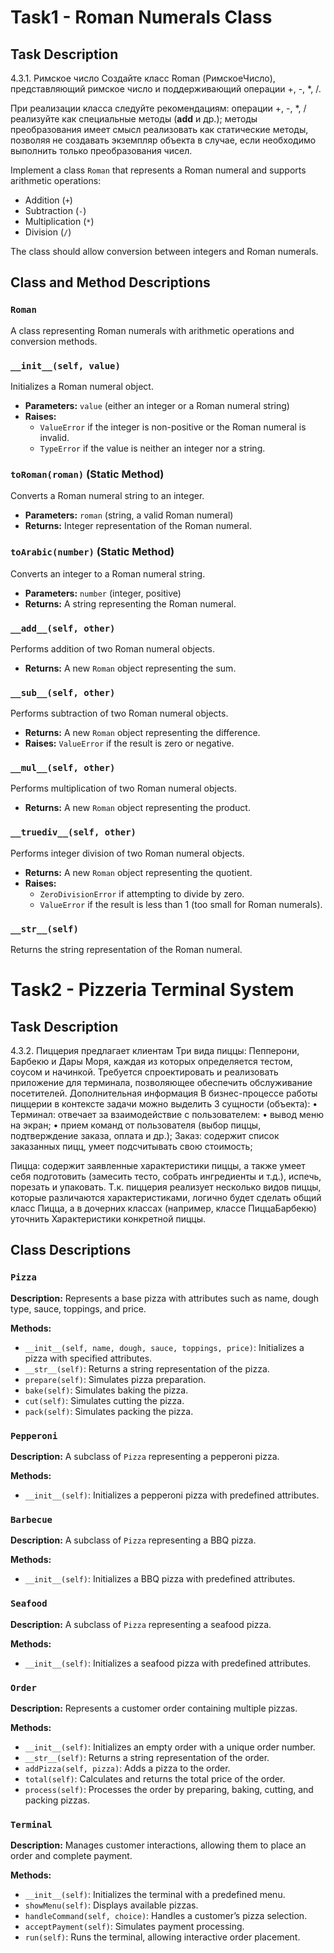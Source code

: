 # Task1 - Roman Numerals Class 

## Task Description

4.3.1. Римское число
Создайте класс Roman (РимскоеЧисло), представляющий римское число и поддерживающий операции +, -, *, /.

При реализации класса следуйте рекомендациям:
операции +, -, *, / реализуйте как специальные методы (__add__ и др.); методы преобразования имеет
смысл реализовать как статические методы, позволяя не создавать экземпляр объекта в случае,
если необходимо выполнить только преобразования чисел.

Implement a class `Roman` that represents a Roman numeral and supports arithmetic operations:
- Addition (`+`)
- Subtraction (`-`)
- Multiplication (`*`)
- Division (`/`)

The class should allow conversion between integers and Roman numerals.

## Class and Method Descriptions

### `Roman`
A class representing Roman numerals with arithmetic operations and conversion methods.

### `__init__(self, value)`
Initializes a Roman numeral object.
- **Parameters:** `value` (either an integer or a Roman numeral string)
- **Raises:**
  - `ValueError` if the integer is non-positive or the Roman numeral is invalid.
  - `TypeError` if the value is neither an integer nor a string.

### `toRoman(roman)` (Static Method)
Converts a Roman numeral string to an integer.
- **Parameters:** `roman` (string, a valid Roman numeral)
- **Returns:** Integer representation of the Roman numeral.

### `toArabic(number)` (Static Method)
Converts an integer to a Roman numeral string.
- **Parameters:** `number` (integer, positive)
- **Returns:** A string representing the Roman numeral.

### `__add__(self, other)`
Performs addition of two Roman numeral objects.
- **Returns:** A new `Roman` object representing the sum.

### `__sub__(self, other)`
Performs subtraction of two Roman numeral objects.
- **Returns:** A new `Roman` object representing the difference.
- **Raises:** `ValueError` if the result is zero or negative.

### `__mul__(self, other)`
Performs multiplication of two Roman numeral objects.
- **Returns:** A new `Roman` object representing the product.

### `__truediv__(self, other)`
Performs integer division of two Roman numeral objects.
- **Returns:** A new `Roman` object representing the quotient.
- **Raises:**
  - `ZeroDivisionError` if attempting to divide by zero.
  - `ValueError` if the result is less than 1 (too small for Roman numerals).

### `__str__(self)`
Returns the string representation of the Roman numeral.


# Task2 - Pizzeria Terminal System

## Task Description

4.3.2.  Пиццерия предлагает клиентам Три вида пиццы: Пепперони, Барбекю и Дары Моря, каждая из которых 
определяется тестом, соусом и начинкой.
Требуется спроектировать и реализовать приложение для терминала, позволяющее обеспечить обслуживание посетителей.
Дополнительная информация
В бизнес-процессе работы пиццерии в контексте задачи можно выделить
3 сущности (объекта):
• Терминал: отвечает за взаимодействие с пользователем:
• вывод меню на экран;
• прием команд от пользователя (выбор пиццы, подтверждение заказа, оплата и др.);
Заказ: содержит список заказанных пицц, умеет подсчитывать свою стоимость;

Пицца: содержит заявленные характеристики пиццы, а также умеет себя подготовить (замесить тесто, собрать ингредиенты и т.д.), испечь, порезать и упаковать.
Т.к. пиццерия реализует несколько видов пиццы, которые различаются характеристиками, логично будет сделать общий класс Пицца, а в дочерних классах (например, классе ПиццаБарбекю) уточнить Характеристики
конкретной пиццы.


## Class Descriptions

### `Pizza`

**Description:** Represents a base pizza with attributes such as name, dough type, sauce, toppings, and price.

**Methods:**

- `__init__(self, name, dough, sauce, toppings, price)`: Initializes a pizza with specified attributes.
- `__str__(self)`: Returns a string representation of the pizza.
- `prepare(self)`: Simulates pizza preparation.
- `bake(self)`: Simulates baking the pizza.
- `cut(self)`: Simulates cutting the pizza.
- `pack(self)`: Simulates packing the pizza.

### `Pepperoni`

**Description:** A subclass of `Pizza` representing a pepperoni pizza.

**Methods:**

- `__init__(self)`: Initializes a pepperoni pizza with predefined attributes.

### `Barbecue`

**Description:** A subclass of `Pizza` representing a BBQ pizza.

**Methods:**

- `__init__(self)`: Initializes a BBQ pizza with predefined attributes.

### `Seafood`

**Description:** A subclass of `Pizza` representing a seafood pizza.

**Methods:**

- `__init__(self)`: Initializes a seafood pizza with predefined attributes.

### `Order`

**Description:** Represents a customer order containing multiple pizzas.

**Methods:**

- `__init__(self)`: Initializes an empty order with a unique order number.
- `__str__(self)`: Returns a string representation of the order.
- `addPizza(self, pizza)`: Adds a pizza to the order.
- `total(self)`: Calculates and returns the total price of the order.
- `process(self)`: Processes the order by preparing, baking, cutting, and packing pizzas.

### `Terminal`

**Description:** Manages customer interactions, allowing them to place an order and complete payment.

**Methods:**

- `__init__(self)`: Initializes the terminal with a predefined menu.
- `showMenu(self)`: Displays available pizzas.
- `handleCommand(self, choice)`: Handles a customer’s pizza selection.
- `acceptPayment(self)`: Simulates payment processing.
- `run(self)`: Runs the terminal, allowing interactive order placement.

